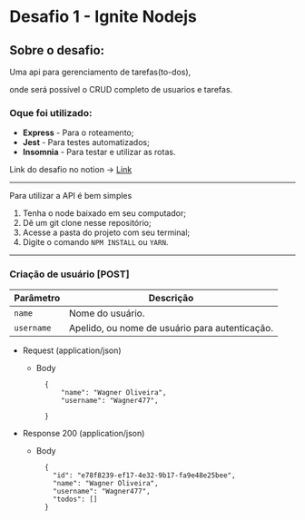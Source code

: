 <h1>Desafio 1 - Ignite Nodejs</h1>
<h2>Sobre o desafio: </h2>
<p>Uma api para gerenciamento de tarefas(to-dos), </p>
<p>onde será possível o CRUD completo de usuarios e tarefas.</p>

<h3>Oque foi utilizado: </h3>
<ul>
  <li><strong>Express</strong> - Para o roteamento;</li>
  <li><strong>Jest</strong> - Para testes automatizados;</li>
  <li><strong>Insomnia</strong> - Para testar e utilizar as rotas.</li>
</ul>

<span>Link do desafio no notion</span> -> <a href="https://www.notion.so/Desafio-01-Conceitos-do-Node-js-59ccb235aecd43a6a06bf09a24e7ede8#dbed5b2fcb0a4b50a41f88b16954a360">Link</a>

<hr>

Para utilizar a API é bem simples
1. Tenha o node baixado em seu computador;
2. Dê um git clone nesse repositório;
3. Acesse a pasta do projeto com seu terminal;
4. Digite o comando `NPM INSTALL` ou `YARN`.

<hr>

### Criação de usuário [POST]

| Parâmetro | Descrição |
|---|---|
| `name` | Nome do usuário. |
| `username` | Apelido, ou nome de usuário para autenticação. |


+ Request (application/json)

    + Body

            {
                "name": "Wagner Oliveira",
                "username": "Wagner477",

            }

+ Response 200 (application/json)

    + Body

            {
              "id": "e78f8239-ef17-4e32-9b17-fa9e48e25bee",
              "name": "Wagner Oliveira",
              "username": "Wagner477",
              "todos": []
            }
            
            
